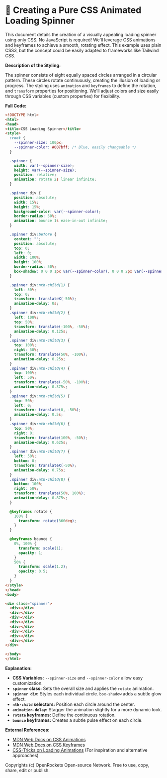 # 🐞 Creating a Pure CSS Animated Loading Spinner


This document details the creation of a visually appealing loading spinner using only CSS.  No JavaScript is required! We'll leverage CSS animations and keyframes to achieve a smooth, rotating effect.  This example uses plain CSS3, but the concept could be easily adapted to frameworks like Tailwind CSS.


**Description of the Styling:**

The spinner consists of eight equally spaced circles arranged in a circular pattern.  These circles rotate continuously, creating the illusion of loading or progress. The styling uses `animation` and `keyframes` to define the rotation, and `transform` properties for positioning.  We'll adjust colors and size easily through CSS variables (custom properties) for flexibility.


**Full Code:**

```html
<!DOCTYPE html>
<html>
<head>
<title>CSS Loading Spinner</title>
<style>
  :root {
    --spinner-size: 100px;
    --spinner-color: #007bff; /* Blue, easily changeable */
  }

  .spinner {
    width: var(--spinner-size);
    height: var(--spinner-size);
    position: relative;
    animation: rotate 2s linear infinite;
  }

  .spinner div {
    position: absolute;
    width: 15%;
    height: 15%;
    background-color: var(--spinner-color);
    border-radius: 50%;
    animation: bounce 1s ease-in-out infinite;
  }

  .spinner div:before {
    content: "";
    position: absolute;
    top: 0;
    left: 0;
    width: 100%;
    height: 100%;
    border-radius: 50%;
    box-shadow: 0 0 0 1px var(--spinner-color), 0 0 0 2px var(--spinner-color), 0 0 0 3px var(--spinner-color);
  }

  .spinner div:nth-child(1) {
    left: 50%;
    top: 0;
    transform: translateX(-50%);
    animation-delay: 0s;
  }
  .spinner div:nth-child(2) {
    left: 100%;
    top: 50%;
    transform: translate(-100%, -50%);
    animation-delay: 0.125s;
  }
  .spinner div:nth-child(3) {
    top: 100%;
    right: 50%;
    transform: translate(50%, -100%);
    animation-delay: 0.25s;
  }
  .spinner div:nth-child(4) {
    top: 100%;
    left: 50%;
    transform: translate(-50%, -100%);
    animation-delay: 0.375s;
  }
  .spinner div:nth-child(5) {
    top: 50%;
    left: 0;
    transform: translate(0, -50%);
    animation-delay: 0.5s;
  }
  .spinner div:nth-child(6) {
    top: 50%;
    right: 0;
    transform: translate(100%, -50%);
    animation-delay: 0.625s;
  }
  .spinner div:nth-child(7) {
    left: 50%;
    bottom: 0;
    transform: translateX(-50%);
    animation-delay: 0.75s;
  }
  .spinner div:nth-child(8) {
    bottom: 100%;
    right: 50%;
    transform: translate(50%, 100%);
    animation-delay: 0.875s;
  }

  @keyframes rotate {
    100% {
      transform: rotate(360deg);
    }
  }

  @keyframes bounce {
    0%, 100% {
      transform: scale(1);
      opacity: 1;
    }
    50% {
      transform: scale(1.2);
      opacity: 0.5;
    }
  }
</style>
</head>
<body>

<div class="spinner">
  <div></div>
  <div></div>
  <div></div>
  <div></div>
  <div></div>
  <div></div>
  <div></div>
  <div></div>
</div>

</body>
</html>
```

**Explanation:**

* **CSS Variables:**  `--spinner-size` and `--spinner-color` allow easy customization.
* **`spinner` class:** Sets the overall size and applies the `rotate` animation.
* **`spinner div`:** Styles each individual circle.  `box-shadow` adds a subtle glow effect.
* **`nth-child` selectors:**  Position each circle around the center.
* **`animation-delay`:** Stagger the animation slightly for a more dynamic look.
* **`rotate` keyframes:** Define the continuous rotation.
* **`bounce` keyframes:** Creates a subtle pulse effect on each circle.


**External References:**

* [MDN Web Docs on CSS Animations](https://developer.mozilla.org/en-US/docs/Web/CSS/animation)
* [MDN Web Docs on CSS Keyframes](https://developer.mozilla.org/en-US/docs/Web/CSS/@keyframes)
* [CSS-Tricks on Loading Animations](https://css-tricks.com/examples/Spinner/) (For inspiration and alternative approaches)


Copyrights (c) OpenRockets Open-source Network. Free to use, copy, share, edit or publish.

